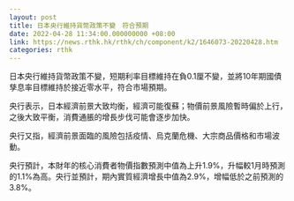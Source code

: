 ```yaml
---
layout: post
title: 日本央行維持貨幣政策不變　符合預期
date: 2022-04-28 11:34:00.000000000 +08:00
link: https://news.rthk.hk/rthk/ch/component/k2/1646073-20220428.htm
categories: rthk
---
```


日本央行維持貨幣政策不變，短期利率目標維持在負0.1厘不變，並將10年期國債孳息率目標維持於接近零水平，符合市場預期。

央行表示，日本經濟前景大致均衡，經濟可能復蘇；物價前景風險暫時偏於上行，之後大致平衡，消費通脹的增長步伐可能會逐步加快。

央行又指，經濟前景面臨的風險包括疫情、烏克蘭危機、大宗商品價格和市場波動。

央行預計，本財年的核心消費者物價指數預測中值為上升1.9%，升幅較1月時預測的1.1%為高。央行並預計，期內實質經濟增長中值為2.9%，增幅低於之前預測的3.8%。
